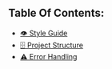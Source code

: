 ## Table Of Contents:

- [👁️ Style Guide](docs/style-guide.md)
- [🗄️ Project Structure](docs/project-structure.md)
- [⚠️ Error Handling](docs/error-handling.md)

